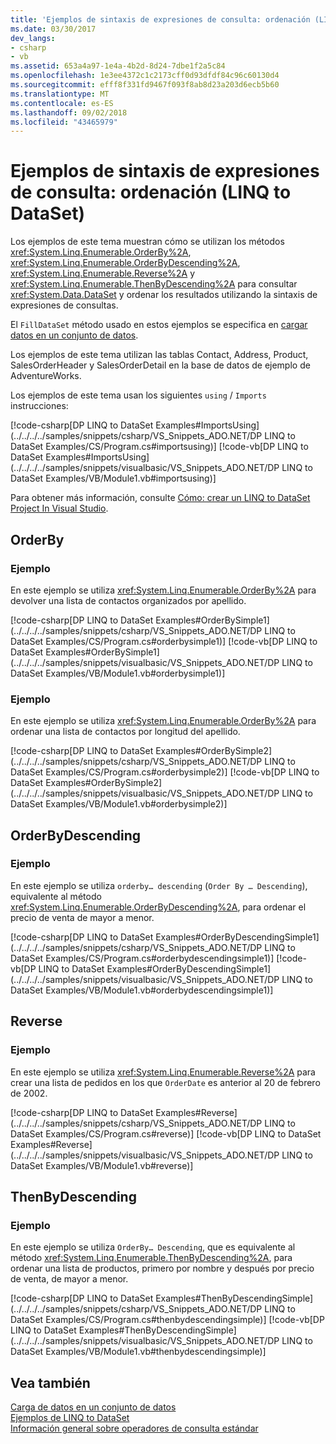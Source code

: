 ```yaml
---
title: 'Ejemplos de sintaxis de expresiones de consulta: ordenación (LINQ to DataSet)'
ms.date: 03/30/2017
dev_langs:
- csharp
- vb
ms.assetid: 653a4a97-1e4a-4b2d-8d24-7dbe1f2a5c84
ms.openlocfilehash: 1e3ee4372c1c2173cff0d93dfdf84c96c60130d4
ms.sourcegitcommit: efff8f331fd9467f093f8ab8d23a203d6ecb5b60
ms.translationtype: MT
ms.contentlocale: es-ES
ms.lasthandoff: 09/02/2018
ms.locfileid: "43465979"
---
```

# <a name="query-expression-syntax-examples-ordering-linq-to-dataset"></a>Ejemplos de sintaxis de expresiones de consulta: ordenación (LINQ to DataSet)
Los ejemplos de este tema muestran cómo se utilizan los métodos <xref:System.Linq.Enumerable.OrderBy%2A>, <xref:System.Linq.Enumerable.OrderByDescending%2A>, <xref:System.Linq.Enumerable.Reverse%2A> y <xref:System.Linq.Enumerable.ThenByDescending%2A> para consultar <xref:System.Data.DataSet> y ordenar los resultados utilizando la sintaxis de expresiones de consultas.  
  
 El `FillDataSet` método usado en estos ejemplos se especifica en [cargar datos en un conjunto de datos](../../../../docs/framework/data/adonet/loading-data-into-a-dataset.md).  
  
 Los ejemplos de este tema utilizan las tablas Contact, Address, Product, SalesOrderHeader y SalesOrderDetail en la base de datos de ejemplo de AdventureWorks.  
  
 Los ejemplos de este tema usan los siguientes `using` / `Imports` instrucciones:  
  
 [!code-csharp[DP LINQ to DataSet Examples#ImportsUsing](../../../../samples/snippets/csharp/VS_Snippets_ADO.NET/DP LINQ to DataSet Examples/CS/Program.cs#importsusing)]
 [!code-vb[DP LINQ to DataSet Examples#ImportsUsing](../../../../samples/snippets/visualbasic/VS_Snippets_ADO.NET/DP LINQ to DataSet Examples/VB/Module1.vb#importsusing)]  
  
 Para obtener más información, consulte [Cómo: crear un LINQ to DataSet Project In Visual Studio](../../../../docs/framework/data/adonet/how-to-create-a-linq-to-dataset-project-in-vs.md).  
  
## <a name="orderby"></a>OrderBy  
  
### <a name="example"></a>Ejemplo  
 En este ejemplo se utiliza <xref:System.Linq.Enumerable.OrderBy%2A> para devolver una lista de contactos organizados por apellido.  
  
 [!code-csharp[DP LINQ to DataSet Examples#OrderBySimple1](../../../../samples/snippets/csharp/VS_Snippets_ADO.NET/DP LINQ to DataSet Examples/CS/Program.cs#orderbysimple1)]
 [!code-vb[DP LINQ to DataSet Examples#OrderBySimple1](../../../../samples/snippets/visualbasic/VS_Snippets_ADO.NET/DP LINQ to DataSet Examples/VB/Module1.vb#orderbysimple1)]  
  
### <a name="example"></a>Ejemplo  
 En este ejemplo se utiliza <xref:System.Linq.Enumerable.OrderBy%2A> para ordenar una lista de contactos por longitud del apellido.  
  
 [!code-csharp[DP LINQ to DataSet Examples#OrderBySimple2](../../../../samples/snippets/csharp/VS_Snippets_ADO.NET/DP LINQ to DataSet Examples/CS/Program.cs#orderbysimple2)]
 [!code-vb[DP LINQ to DataSet Examples#OrderBySimple2](../../../../samples/snippets/visualbasic/VS_Snippets_ADO.NET/DP LINQ to DataSet Examples/VB/Module1.vb#orderbysimple2)]  
  
## <a name="orderbydescending"></a>OrderByDescending  
  
### <a name="example"></a>Ejemplo  
 En este ejemplo se utiliza `orderby… descending` (`Order By … Descending`), equivalente al método <xref:System.Linq.Enumerable.OrderByDescending%2A>, para ordenar el precio de venta de mayor a menor.  
  
 [!code-csharp[DP LINQ to DataSet Examples#OrderByDescendingSimple1](../../../../samples/snippets/csharp/VS_Snippets_ADO.NET/DP LINQ to DataSet Examples/CS/Program.cs#orderbydescendingsimple1)]
 [!code-vb[DP LINQ to DataSet Examples#OrderByDescendingSimple1](../../../../samples/snippets/visualbasic/VS_Snippets_ADO.NET/DP LINQ to DataSet Examples/VB/Module1.vb#orderbydescendingsimple1)]  
  
## <a name="reverse"></a>Reverse  
  
### <a name="example"></a>Ejemplo  
 En este ejemplo se utiliza <xref:System.Linq.Enumerable.Reverse%2A> para crear una lista de pedidos en los que `OrderDate` es anterior al 20 de febrero de 2002.  
  
 [!code-csharp[DP LINQ to DataSet Examples#Reverse](../../../../samples/snippets/csharp/VS_Snippets_ADO.NET/DP LINQ to DataSet Examples/CS/Program.cs#reverse)]
 [!code-vb[DP LINQ to DataSet Examples#Reverse](../../../../samples/snippets/visualbasic/VS_Snippets_ADO.NET/DP LINQ to DataSet Examples/VB/Module1.vb#reverse)]  
  
## <a name="thenbydescending"></a>ThenByDescending  
  
### <a name="example"></a>Ejemplo  
 En este ejemplo se utiliza `OrderBy… Descending`, que es equivalente al método <xref:System.Linq.Enumerable.ThenByDescending%2A>, para ordenar una lista de productos, primero por nombre y después por precio de venta, de mayor a menor.  
  
 [!code-csharp[DP LINQ to DataSet Examples#ThenByDescendingSimple](../../../../samples/snippets/csharp/VS_Snippets_ADO.NET/DP LINQ to DataSet Examples/CS/Program.cs#thenbydescendingsimple)]
 [!code-vb[DP LINQ to DataSet Examples#ThenByDescendingSimple](../../../../samples/snippets/visualbasic/VS_Snippets_ADO.NET/DP LINQ to DataSet Examples/VB/Module1.vb#thenbydescendingsimple)]  
  
## <a name="see-also"></a>Vea también  
 [Carga de datos en un conjunto de datos](../../../../docs/framework/data/adonet/loading-data-into-a-dataset.md)  
 [Ejemplos de LINQ to DataSet](../../../../docs/framework/data/adonet/linq-to-dataset-examples.md)  
 [Información general sobre operadores de consulta estándar](https://msdn.microsoft.com/library/24cda21e-8af8-4632-b519-c404a839b9b2)
